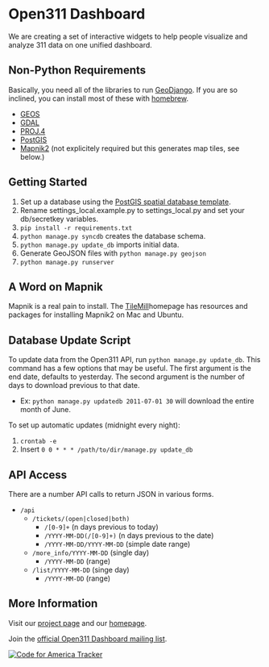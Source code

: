 Open311 Dashboard
=================
We are creating a set of interactive widgets to help people visualize and analyze 311 data on one unified dashboard.

Non-Python Requirements
-----------------------
Basically, you need all of the libraries to run [GeoDjango](https://docs.djangoproject.com/en/dev/ref/contrib/gis/install/). If you are so inclined, you can install most of these with [homebrew](https://github.com/mxcl/homebrew).

* [GEOS](http://trac.osgeo.org/geos/)
* [GDAL](http://www.gdal.org/)
* [PROJ.4](http://trac.osgeo.org/proj/)
* [PostGIS](http://postgis.refractions.net/)
* [Mapnik2](http://trac.mapnik.org/wiki/Mapnik2) (not explicitely required but this generates map tiles, see below.)

Getting Started
---------------
1. Set up a database using the [PostGIS spatial database template](https://docs.djangoproject.com/en/dev/ref/contrib/gis/install/#spatialdb-template).
1. Rename settings_local.example.py to settings_local.py and set your db/secretkey variables.
2. `pip install -r requirements.txt`
3. `python manage.py syncdb` creates the database schema.
4. `python manage.py update_db` imports initial data.
5. Generate GeoJSON files with `python manage.py geojson`
6. `python manage.py runserver`

A Word on Mapnik
----------------
Mapnik is a real pain to install. The [TileMill](http://tilemill.com/index.html)homepage has resources and packages for installing Mapnik2 on Mac and Ubuntu.

Database Update Script
----------------------
To update data from the Open311 API, run `python manage.py update_db`.
This command has a few options that may be useful. The first argument is
the end date, defaults to yesterday. The second argument is the number
of days to download previous to that date.

* Ex: `python manage.py updatedb 2011-07-01 30` will download the entire
  month of June.

To set up automatic updates (midnight every night):

1. `crontab -e`
2. Insert `0 0 * * * /path/to/dir/manage.py update_db`

API Access
----------
There are a number API calls to return JSON in various forms.

* `/api`
    * `/tickets/(open|closed|both)`
        * `/[0-9]+` (n days previous to today)
        * `/YYYY-MM-DD(/[0-9]+)` (n days previous to the date)
        * `/YYYY-MM-DD/YYYY-MM-DD` (simple date range)
    * `/more_info/YYYY-MM-DD` (single day)
        * `/YYYY-MM-DD` (range)
    * `/list/YYYY-MM-DD` (singe day)
        * `/YYYY-MM-DD` (range)

More Information
----------------
Visit our [project page](http://codeforamerica.org/?cfa_project=open311-dashboard) and our [homepage](http://www.311dashboard.com).

Join the [official Open311 Dashboard mailing list](http://groups.google.com/group/open311-dashboard).

[![Code for America Tracker](http://stats.codeforamerica.org/codeforamerica/open311dashboard.png)](http://stats.codeforamerica.org/projects/open311dashboard)
